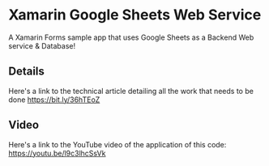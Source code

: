 # Xamarin Google Sheets Web Service

A Xamarin Forms sample app that uses Google Sheets as a Backend Web service & Database!

## Details

Here's a link to the technical article detailing all the work that needs to be done https://bit.ly/36hTEoZ

## Video

Here's a link to the YouTube video of the application of this code: https://youtu.be/l9c3lhcSsVk

